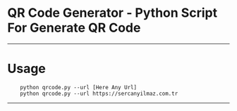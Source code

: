 # QR Code Generator - Python Script For Generate QR Code
***********************************************************************
# Usage
        python qrcode.py --url [Here Any Url]
        python qrcode.py --url https://sercanyilmaz.com.tr
***********************************************************************
